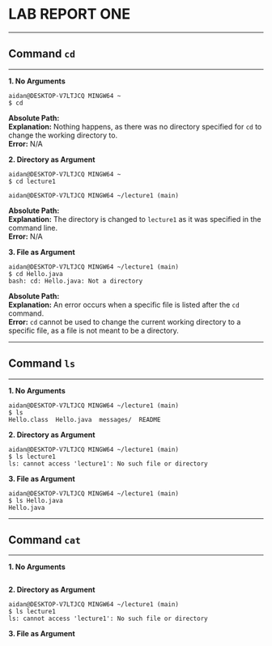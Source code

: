 # LAB REPORT ONE

---
## Command `cd`
---

**1. No Arguments**
```
aidan@DESKTOP-V7LTJCQ MINGW64 ~
$ cd
```
**Absolute Path:** <br>
**Explanation:** Nothing happens, as there was no directory specified for `cd` to change the working directory to. <br>
**Error:** N/A

**2. Directory as Argument**
```
aidan@DESKTOP-V7LTJCQ MINGW64 ~
$ cd lecture1

aidan@DESKTOP-V7LTJCQ MINGW64 ~/lecture1 (main)
```
**Absolute Path:** <br>
**Explanation:** The directory is changed to `lecture1` as it was specified in the command line. <br>
**Error:** N/A

**3. File as Argument**
```
aidan@DESKTOP-V7LTJCQ MINGW64 ~/lecture1 (main)
$ cd Hello.java
bash: cd: Hello.java: Not a directory
```
**Absolute Path:** <br>
**Explanation:** An error occurs when a specific file is listed after the `cd` command. <br>
**Error:** `cd` cannot be used to change the current working directory to a specific file, as a file is not meant to be a directory. 

---
## Command `ls`
---

**1. No Arguments**
```
aidan@DESKTOP-V7LTJCQ MINGW64 ~/lecture1 (main)
$ ls
Hello.class  Hello.java  messages/  README
```

**2. Directory as Argument**
```
aidan@DESKTOP-V7LTJCQ MINGW64 ~/lecture1 (main)
$ ls lecture1
ls: cannot access 'lecture1': No such file or directory
```

**3. File as Argument**
```
aidan@DESKTOP-V7LTJCQ MINGW64 ~/lecture1 (main)
$ ls Hello.java
Hello.java
```

---
## Command `cat`
---

**1. No Arguments**
```

```

**2. Directory as Argument**
```
aidan@DESKTOP-V7LTJCQ MINGW64 ~/lecture1 (main)
$ ls lecture1
ls: cannot access 'lecture1': No such file or directory
```

**3. File as Argument**
```

